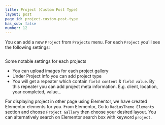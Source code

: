 ```yaml
---
title: Project (Custom Post Type)
layout: post
page_id: project-custom-post-type
has_sub: false
number: 12
---
```


You can add a new `Project` from `Projects` menu. For each `Project` you'll see the following settings:

<img alt="" src="{{ 'assets/images/koncrete_theme/cpt/project.jpg' | relative_url }}">

Some notable settings for each projects

* You can upload images for each project gallery
* Under Project Info you can add project type
* You will get a repeater which contain `field content` & `field value`. By this repeater you can add project meta information. E.g. client, location, year completed, value...


For displaying project in other page using Elementor, we have created Elementor elements for you.
From Elementor, Go to `RadiusTheme Elements` section and choose `Project Gallery` then choose your desired layout. You can alternatively search on Elementor search box with keyword `project`.

<img alt="" src="{{ 'assets/images/koncrete_theme/cpt/project-elementor.jpg' | relative_url }}">





